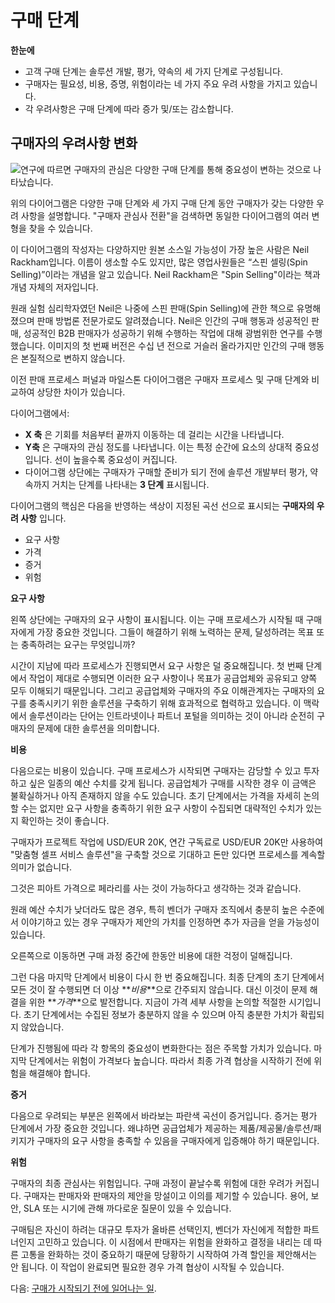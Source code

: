# 구매 단계

**한눈에**

* 고객 구매 단계는 솔루션 개발, 평가, 약속의 세 가지 단계로 구성됩니다.
* 구매자는 필요성, 비용, 증명, 위험이라는 네 가지 주요 우려 사항을 가지고 있습니다.
* 각 우려사항은 구매 단계에 따라 증가 및/또는 감소합니다.

## 구매자의 우려사항 변화

![연구에 따르면 구매자의 관심은 다양한 구매 단계를 통해 중요성이 변하는 것으로 나타났습니다.](./buying-phases/images/01.png)

위의 다이어그램은 다양한 구매 단계와 세 가지 구매 단계 동안 구매자가 갖는 다양한 우려 사항을 설명합니다. "구매자 관심사 전환"을 검색하면 동일한 다이어그램의 여러 변형을 찾을 수 있습니다.

이 다이어그램의 작성자는 다양하지만 원본 소스일 가능성이 가장 높은 사람은 Neil Rackham입니다. 이름이 생소할 수도 있지만, 많은 영업사원들은 “스핀 셀링(Spin Selling)”이라는 개념을 알고 있습니다. Neil Rackham은 "Spin Selling"이라는 책과 개념 자체의 저자입니다.

원래 실험 심리학자였던 Neil은 나중에 스핀 판매(Spin Selling)에 관한 책으로 유명해졌으며 판매 방법론 전문가로도 알려졌습니다. Neil은 인간의 구매 행동과 성공적인 판매, 성공적인 B2B 판매자가 성공하기 위해 수행하는 작업에 대해 광범위한 연구를 수행했습니다. 이미지의 첫 번째 버전은 수십 년 전으로 거슬러 올라가지만 인간의 구매 행동은 본질적으로 변하지 않습니다.

이전 판매 프로세스 퍼널과 마일스톤 다이어그램은 구매자 프로세스 및 구매 단계와 비교하여 상당한 차이가 있습니다.

다이어그램에서:

* **X 축** 은 기회를 처음부터 끝까지 이동하는 데 걸리는 시간을 나타냅니다.
* **Y축** 은 구매자의 관심 정도를 나타냅니다. 이는 특정 순간에 요소의 상대적 중요성입니다. 선이 높을수록 중요성이 커집니다.
* 다이어그램 상단에는 구매자가 구매할 준비가 되기 전에 솔루션 개발부터 평가, 약속까지 거치는 단계를 나타내는 **3 단계** 표시됩니다.

다이어그램의 핵심은 다음을 반영하는 색상이 지정된 곡선 선으로 표시되는 **구매자의 우려 사항** 입니다.

* 요구 사항
* 가격
* 증거
* 위험

**요구 사항**

왼쪽 상단에는 구매자의 요구 사항이 표시됩니다. 이는 구매 프로세스가 시작될 때 구매자에게 가장 중요한 것입니다. 그들이 해결하기 위해 노력하는 문제, 달성하려는 목표 또는 충족하려는 요구는 무엇입니까?

시간이 지남에 따라 프로세스가 진행되면서 요구 사항은 덜 중요해집니다. 첫 번째 단계에서 작업이 제대로 수행되면 이러한 요구 사항이나 목표가 공급업체와 공유되고 양쪽 모두 이해되기 때문입니다. 그리고 공급업체와 구매자의 주요 이해관계자는 구매자의 요구를 충족시키기 위한 솔루션을 구축하기 위해 효과적으로 협력하고 있습니다. 이 맥락에서 솔루션이라는 단어는 인트라넷이나 파트너 포털을 의미하는 것이 아니라 순전히 구매자의 문제에 대한 솔루션을 의미합니다.

**비용**

다음으로는 비용이 있습니다. 구매 프로세스가 시작되면 구매자는 감당할 수 있고 투자하고 싶은 일종의 예산 수치를 갖게 됩니다. 공급업체가 구매를 시작한 경우 이 금액은 불확실하거나 아직 존재하지 않을 수도 있습니다. 초기 단계에서는 가격을 자세히 논의할 수는 없지만 요구 사항을 충족하기 위한 요구 사항이 수집되면 대략적인 수치가 있는지 확인하는 것이 좋습니다.

구매자가 프로젝트 작업에 USD/EUR 20K, 연간 구독료로 USD/EUR 20K만 사용하여 "맞춤형 셀프 서비스 솔루션"을 구축할 것으로 기대하고 돈만 있다면 프로세스를 계속할 의미가 없습니다.

그것은 피아트 가격으로 페라리를 사는 것이 가능하다고 생각하는 것과 같습니다.

원래 예산 수치가 낮더라도 많은 경우, 특히 벤더가 구매자 조직에서 충분히 높은 수준에서 이야기하고 있는 경우 구매자가 제안의 가치를 인정하면 추가 자금을 얻을 가능성이 있습니다.

오른쪽으로 이동하면 구매 과정 중간에 한동안 비용에 대한 걱정이 덜해집니다.

그런 다음 마지막 단계에서 비용이 다시 한 번 중요해집니다. 최종 단계의 초기 단계에서 모든 것이 잘 수행되면 더 이상 **_비용_**으로 간주되지 않습니다. 대신 이것이 문제 해결을 위한 **_가격_**으로 발전합니다. 지금이 가격 세부 사항을 논의할 적절한 시기입니다. 초기 단계에서는 수집된 정보가 충분하지 않을 수 있으며 아직 충분한 가치가 확립되지 않았습니다.

단계가 진행됨에 따라 각 항목의 중요성이 변화한다는 점은 주목할 가치가 있습니다. 마지막 단계에서는 위험이 가격보다 높습니다. 따라서 최종 가격 협상을 시작하기 전에 위험을 해결해야 합니다.

**증거**

다음으로 우려되는 부분은 왼쪽에서 바라보는 파란색 곡선이 증거입니다. 증거는 평가 단계에서 가장 중요한 것입니다. 왜냐하면 공급업체가 제공하는 제품/제공물/솔루션/패키지가 구매자의 요구 사항을 충족할 수 있음을 구매자에게 입증해야 하기 때문입니다.

**위험**

구매자의 최종 관심사는 위험입니다. 구매 과정이 끝날수록 위험에 대한 우려가 커집니다. 구매자는 판매자와 판매자의 제안을 망설이고 이의를 제기할 수 있습니다. 용어, 보안, SLA 또는 시기에 관해 까다로운 질문이 있을 수 있습니다.

구매팀은 자신이 하려는 대규모 투자가 올바른 선택인지, 벤더가 자신에게 적합한 파트너인지 고민하고 있습니다. 이 시점에서 판매자는 위험을 완화하고 결정을 내리는 데 따른 고통을 완화하는 것이 중요하기 때문에 당황하기 시작하여 가격 할인을 제안해서는 안 됩니다. 이 작업이 완료되면 필요한 경우 가격 협상이 시작될 수 있습니다.

다음: [구매가 시작되기 전에 일어나는 일](./before-buying-starts.md).

